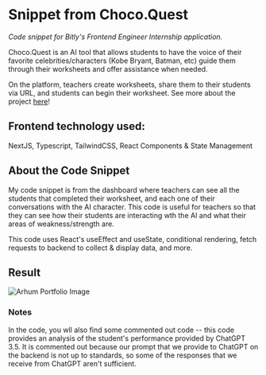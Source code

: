 # Snippet from Choco.Quest
*Code snippet for Bitly's Frontend Engineer Internship application.*

Choco.Quest is an AI tool that allows students to have the voice of their favorite celebrities/characters (Kobe Bryant, Batman, etc) guide them through their worksheets and offer assistance when needed. 

On the platform, teachers create worksheets, share them to their students via URL, and students can begin their worksheet. See more about the project [here](https://arhumk.notion.site/Arhum-s-Portfolio-860752b0e7ce4fbeaf773457d4198486?p=318b697aabdb40649acb21b832a6d12a&pm=c)! 

## Frontend technology used:
NextJS, Typescript, TailwindCSS, React Components & State Management

## About the Code Snippet
My code snippet is from the dashboard where teachers can see all the students that completed their worksheet, and each one of their conversations with the AI character.
This code is useful for teachers so that they can see how their students are interacting wth the AI and what their areas of weakness/strength are.

This code uses React's useEffect and useState, conditional rendering, fetch requests to backend to collect & display data, and more.

## Result
![Arhum Portfolio Image](https://github.com/arhum-k/bitlyCodeSnippet/assets/72320993/6ef97c60-00a2-4a00-ac78-8e8c7b3827ed)

### Notes
In the code, you wll also find some commented out code -- this code provides an analysis of the student's performance provided by ChatGPT 3.5. It is commented out because our prompt that we provide to ChatGPT on the backend is not up to standards, so some of the responses that we receive from ChatGPT aren't sufficient. 
